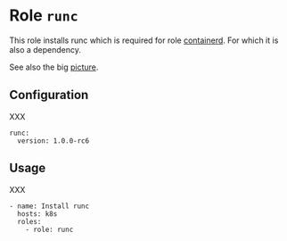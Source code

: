 # Role `runc`

This role installs runc which is required for role [containerd](../containerd). For which it is also a dependency.

See also the big [picture](../../docs/roles.md).

## Configuration

XXX

```ansible
runc:
  version: 1.0.0-rc6
```

## Usage

XXX

```ansible
- name: Install runc
  hosts: k8s
  roles:
    - role: runc
```
